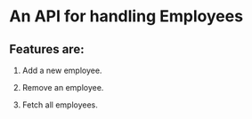 # An API for handling Employees

## Features are:

1. Add a new employee.

2. Remove an employee.

3. Fetch all employees.

